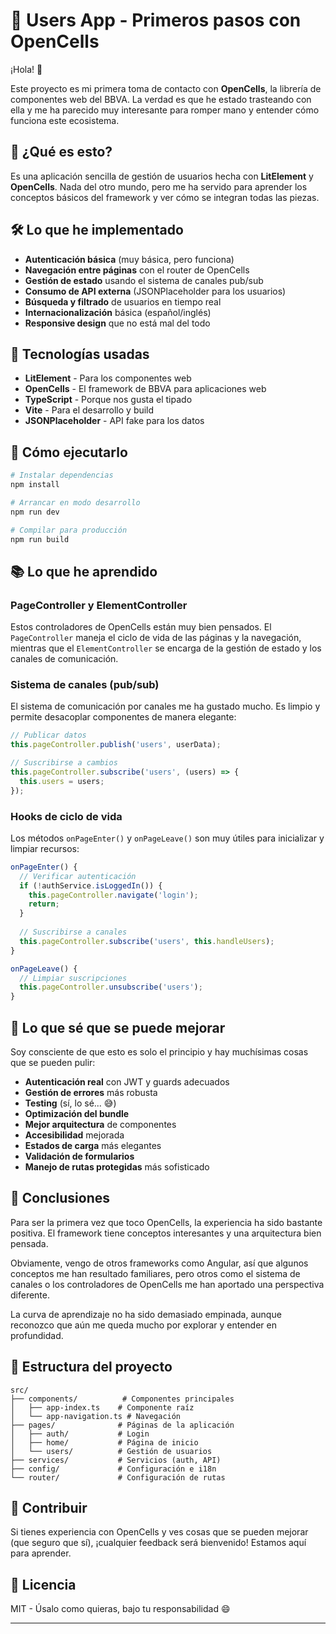 # 🚀 Users App - Primeros pasos con OpenCells

¡Hola! 👋 

Este proyecto es mi primera toma de contacto con **OpenCells**, la librería de componentes web del BBVA. La verdad es que he estado trasteando con ella y me ha parecido muy interesante para romper mano y entender cómo funciona este ecosistema.

## 🤔 ¿Qué es esto?

Es una aplicación sencilla de gestión de usuarios hecha con **LitElement** y **OpenCells**. Nada del otro mundo, pero me ha servido para aprender los conceptos básicos del framework y ver cómo se integran todas las piezas.

## 🛠️ Lo que he implementado

- **Autenticación básica** (muy básica, pero funciona)
- **Navegación entre páginas** con el router de OpenCells
- **Gestión de estado** usando el sistema de canales pub/sub
- **Consumo de API externa** (JSONPlaceholder para los usuarios)
- **Búsqueda y filtrado** de usuarios en tiempo real
- **Internacionalización** básica (español/inglés)
- **Responsive design** que no está mal del todo

## 🔧 Tecnologías usadas

- **LitElement** - Para los componentes web
- **OpenCells** - El framework de BBVA para aplicaciones web
- **TypeScript** - Porque nos gusta el tipado
- **Vite** - Para el desarrollo y build
- **JSONPlaceholder** - API fake para los datos

## 🚀 Cómo ejecutarlo

```bash
# Instalar dependencias
npm install

# Arrancar en modo desarrollo
npm run dev

# Compilar para producción
npm run build
```

## 📚 Lo que he aprendido

### PageController y ElementController
Estos controladores de OpenCells están muy bien pensados. El `PageController` maneja el ciclo de vida de las páginas y la navegación, mientras que el `ElementController` se encarga de la gestión de estado y los canales de comunicación.

### Sistema de canales (pub/sub)
El sistema de comunicación por canales me ha gustado mucho. Es limpio y permite desacoplar componentes de manera elegante:

```typescript
// Publicar datos
this.pageController.publish('users', userData);

// Suscribirse a cambios
this.pageController.subscribe('users', (users) => {
  this.users = users;
});
```

### Hooks de ciclo de vida
Los métodos `onPageEnter()` y `onPageLeave()` son muy útiles para inicializar y limpiar recursos:

```typescript
onPageEnter() {
  // Verificar autenticación
  if (!authService.isLoggedIn()) {
    this.pageController.navigate('login');
    return;
  }
  
  // Suscribirse a canales
  this.pageController.subscribe('users', this.handleUsers);
}

onPageLeave() {
  // Limpiar suscripciones
  this.pageController.unsubscribe('users');
}
```

## 🙈 Lo que sé que se puede mejorar

Soy consciente de que esto es solo el principio y hay muchísimas cosas que se pueden pulir:

- **Autenticación real** con JWT y guards adecuados
- **Gestión de errores** más robusta
- **Testing** (sí, lo sé... 😅)
- **Optimización del bundle** 
- **Mejor arquitectura** de componentes
- **Accesibilidad** mejorada
- **Estados de carga** más elegantes
- **Validación de formularios** 
- **Manejo de rutas protegidas** más sofisticado

## 🎯 Conclusiones

Para ser la primera vez que toco OpenCells, la experiencia ha sido bastante positiva. El framework tiene conceptos interesantes y una arquitectura bien pensada. 

Obviamente, vengo de otros frameworks como Angular, así que algunos conceptos me han resultado familiares, pero otros como el sistema de canales o los controladores de OpenCells me han aportado una perspectiva diferente.

La curva de aprendizaje no ha sido demasiado empinada, aunque reconozco que aún me queda mucho por explorar y entender en profundidad.

## 📝 Estructura del proyecto

```
src/
├── components/          # Componentes principales
│   ├── app-index.ts    # Componente raíz
│   └── app-navigation.ts # Navegación
├── pages/              # Páginas de la aplicación
│   ├── auth/           # Login
│   ├── home/           # Página de inicio
│   └── users/          # Gestión de usuarios
├── services/           # Servicios (auth, API)
├── config/             # Configuración e i18n
└── router/             # Configuración de rutas
```

## 🤝 Contribuir

Si tienes experiencia con OpenCells y ves cosas que se pueden mejorar (que seguro que sí), ¡cualquier feedback será bienvenido! Estamos aquí para aprender.

## 📄 Licencia

MIT - Úsalo como quieras, bajo tu responsabilidad 😄

---

